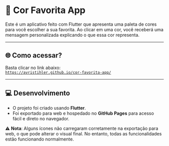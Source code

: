# 🌈 Cor Favorita App
Este é um aplicativo feito com Flutter que apresenta uma paleta de cores para você escolher a sua favorita. Ao clicar em uma cor, você receberá uma mensagem personalizada explicando o que essa cor representa.  

---

## 🌐 Como acessar?

Basta clicar no link abaixo:  
[`https://avristihler.github.io/cor-favorita-app/`](https://avrilstihler.github.io/cor-favorita-app/)

---

## 💻 Desenvolvimento  

- O projeto foi criado usando **Flutter**.  
- Foi exportado para web e hospedado no **GitHub Pages** para acesso fácil e direto no navegador.  

⚠️ **Nota**: Alguns ícones não carregaram corretamente na exportação para web, o que pode alterar o visual final. No entanto, todas as funcionalidades estão funcionando normalmente.  

